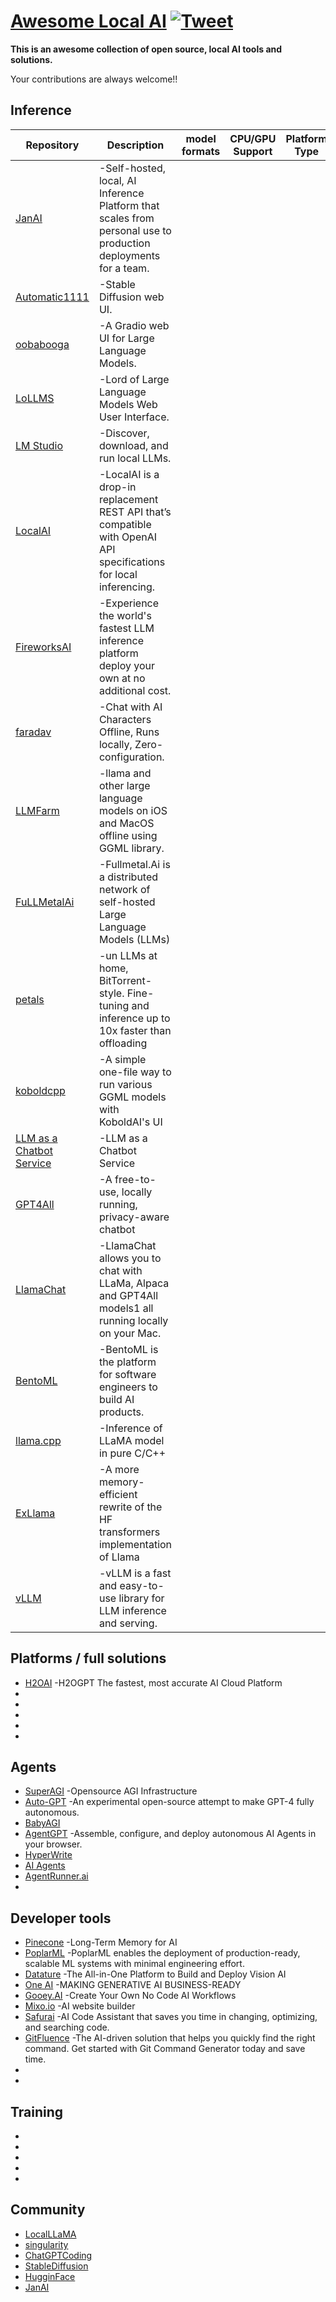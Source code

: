 

# [Awesome Local AI](https://github.com/janhq/awesome-local-ai) [![Tweet](https://img.shields.io/twitter/url/http/shields.io.svg?style=social)](https://twitter.com/intent/tweet?text=Awesome%20Local%20AI%20-%20a%20collection%20of%20open%20source,%20local%20AI%20tools%20and%20solutions%20by%20@jan_dotai&url=https://github.com/janhq/awesome-local-ai&hashtags=AI,OpenSource)

**This is an awesome collection of open source, local AI tools and solutions.**

  Your contributions are always welcome!!


## Inference

| Repository | Description | model formats | CPU/GPU Support | Platform Type
|------------|-----------|------------|------------|------------|
[JanAI](https://github.com/janhq/jan.git)| -Self-hosted, local, AI Inference Platform that scales from personal use to production deployments for a team. |
[Automatic1111](https://github.com/AUTOMATIC1111/stable-diffusion-webui) |-Stable Diffusion web UI. |
[oobabooga](https://github.com/oobabooga/text-generation-webui)| -A Gradio web UI for Large Language Models. |
[LoLLMS](https://github.com/ParisNeo/lollms-webui)| -Lord of Large Language Models Web User Interface. |
[LM Studio](https://lmstudio.ai/)| -Discover, download, and run local LLMs. |
[LocalAI](https://github.com/go-skynet/LocalAI)| -LocalAI is a drop-in replacement REST API that’s compatible with OpenAI API specifications for local inferencing. |
[FireworksAI](https://app.fireworks.ai/)| -Experience the world's fastest LLM inference platform deploy your own at no additional cost. |
[faradav](https://faraday.dev/)| -Chat with AI Characters Offline, Runs locally, Zero-configuration. |
[LLMFarm](https://github.com/guinmoon/LLMFarm)| -llama and other large language models on iOS and MacOS offline using GGML library.
[FuLLMetalAi](https://www.fullmetal.ai/)| -Fullmetal.Ai is a distributed network of self-hosted Large Language Models (LLMs)
[petals](https://github.com/bigscience-workshop/petals)| -un LLMs at home, BitTorrent-style. Fine-tuning and inference up to 10x faster than offloading
[koboldcpp](https://github.com/LostRuins/koboldcpp)| -A simple one-file way to run various GGML models with KoboldAI's UI
[LLM as a Chatbot Service](https://github.com/deep-diver/LLM-As-Chatbot)| -LLM as a Chatbot Service
[GPT4All](https://gpt4all.io)| -A free-to-use, locally running, privacy-aware chatbot
[LlamaChat](https://llamachat.app/) |-LlamaChat allows you to chat with LLaMa, Alpaca and GPT4All models1 all running locally on your Mac.
[BentoML](https://www.bentoml.com/) |-BentoML is the platform for software engineers to build AI products.
[llama.cpp](https://github.com/ggerganov/llama.cpp) |-Inference of LLaMA model in pure C/C++
[ExLlama](https://github.com/turboderp/exllama) |-A more memory-efficient rewrite of the HF transformers implementation of Llama
[vLLM](https://github.com/vllm-project/vllm) |-vLLM is a fast and easy-to-use library for LLM inference and serving.


## Platforms / full solutions
* [H2OAI](https://h2o.ai/#tabs-320f3fc63d-item-aa19ad7787-tab) -H2OGPT The fastest, most accurate AI Cloud Platform
* []()
* []()
* []()
* []()
* 
## Agents
* [SuperAGI](https://superagi.com/) -Opensource AGI Infrastructure
* [Auto-GPT](https://github.com/Significant-Gravitas/Auto-GPT) -An experimental open-source attempt to make GPT-4 fully autonomous.
* [BabyAGI](https://github.com/yoheinakajima/babyagi)
* [AgentGPT](https://agentgpt.reworkd.ai/) -Assemble, configure, and deploy autonomous AI Agents in your browser.
* [HyperWrite](https://www.hyperwriteai.com/)
* [AI Agents](https://aiagent.app/)
* [AgentRunner.ai](https://www.agentrunner.ai)
* []()
## Developer tools
* [Pinecone](https://www.pinecone.io) -Long-Term Memory for AI
* [PoplarML](https://www.poplarml.com) -PoplarML enables the deployment of production-ready, scalable ML systems with minimal engineering effort.
* [Datature](https://datature.io) -The All-in-One Platform to Build and Deploy Vision AI 
* [One AI](https://www.oneai.com/) -MAKING GENERATIVE AI BUSINESS-READY
* [Gooey.AI](https://gooey.ai/) -Create Your Own No Code AI Workflows
* [Mixo.io](https://mixo.io/?via=futurepedia) -AI website builder
* [Safurai](https://www.safurai.com) -AI Code Assistant that saves you time in changing, optimizing, and searching code.
* [GitFluence](https://www.gitfluence.com) -The AI-driven solution that helps you quickly find the right command. Get started with Git Command Generator today and save time.
* []()
* []()
## Training
* []()
* []()
* []()
* []()
* []()
## Community
* [LocalLLaMA](https://www.reddit.com/r/LocalLLaMA/)
* [singularity](https://www.reddit.com/r/singularity/)
* [ChatGPTCoding](https://www.reddit.com/r/ChatGPTCoding/)
* [StableDiffusion](https://www.reddit.com/r/StableDiffusion/)
* [HugginFace](https://discord.gg/hugging-face-879548962464493619)
* [JanAI](https://discord.gg/WWjdgYw9Fa)
